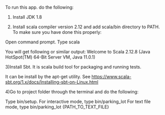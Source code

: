 To run this app. do the following:

1) Install JDK 1.8


2) Install scala compiler version 2.12 and
add scala/bin directory to PATH. To make sure
you have done this properly:

Open command prompt.
Type scala

You will get following or similar output:
Welcome to Scala 2.12.8 (Java HotSpot(TM) 64-Bit Server VM, Java 11.0.1)

3)Install Sbt. It is scala build tool for packaging and running tests.

It can be install by the apt-get utility. 
See https://www.scala-sbt.org/1.x/docs/Installing-sbt-on-Linux.html

4)Go to project folder through the terminal and do the following:

Type bin/setup.
For interactive mode, type bin/parking_lot 
For text file mode, type bin/parking_lot {PATH_TO_TEXT_FILE}